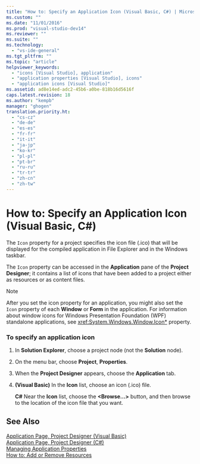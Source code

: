 ```yaml
---
title: "How to: Specify an Application Icon (Visual Basic, C#) | Microsoft Docs"
ms.custom: ""
ms.date: "11/01/2016"
ms.prod: "visual-studio-dev14"
ms.reviewer: ""
ms.suite: ""
ms.technology: 
  - "vs-ide-general"
ms.tgt_pltfrm: ""
ms.topic: "article"
helpviewer_keywords: 
  - "icons [Visual Studio], application"
  - "application properties [Visual Studio], icons"
  - "application icons [Visual Studio]"
ms.assetid: ad8e14ed-adc2-45b6-a0be-818b16d5616f
caps.latest.revision: 18
ms.author: "kempb"
manager: "ghogen"
translation.priority.ht: 
  - "cs-cz"
  - "de-de"
  - "es-es"
  - "fr-fr"
  - "it-it"
  - "ja-jp"
  - "ko-kr"
  - "pl-pl"
  - "pt-br"
  - "ru-ru"
  - "tr-tr"
  - "zh-cn"
  - "zh-tw"
---
```

# How to: Specify an Application Icon (Visual Basic, C#)
The `Icon` property for a project specifies the icon file (.ico) that will be displayed for the compiled application in File Explorer and in the Windows taskbar.  
  
 The `Icon` property can be accessed in the **Application** pane of the **Project Designer**; it contains a list of icons that have been added to a project either as resources or as content files.  
  
> [!NOTE]
>  After you set the icon property for an application, you might also set the `Icon` property of each **Window** or **Form** in the application. For information about window icons for Windows Presentation Foundation (WPF) standalone applications, see <xref:System.Windows.Window.Icon*> property.  
  
### To specify an application icon  
  
1.  In **Solution Explorer**, choose a project node (not the **Solution** node).  
  
2.  On the menu bar, choose **Project**, **Properties**.  
  
3.  When the **Project Designer** appears, choose the **Application** tab.  
  
4.  **(Visual Basic)** In the **Icon** list, choose an icon (.ico) file.  
  
     **C#** Near the **Icon** list, choose the **\<Browse...>** button, and then browse to the location of the icon file that you want.  
  
## See Also  
 [Application Page, Project Designer (Visual Basic)](../ide/reference/application-page-project-designer-visual-basic.md)   
 [Application Page, Project Designer (C#)](../ide/reference/application-page-project-designer-csharp.md)   
 [Managing Application Properties](../ide/application-properties.md)  
 [How to: Add or Remove Resources](http://msdn.microsoft.com/en-us/7b77bc06-3952-4799-b029-def3f8f7f88d)